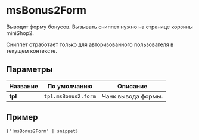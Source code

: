 # msBonus2Form

Выводит форму бонусов. Вызывать сниппет нужно на странице корзины miniShop2.

Сниппет отработает только для авторизованного пользователя в текущем контексте.

## Параметры

| Название | По умолчанию        | Описание           |
| -------- | ------------------- | ------------------ |
| **tpl**  | `tpl.msBonus2.form` | Чанк вывода формы. |

## Пример

```fenom
{'!msBonus2Form' | snippet}
```
